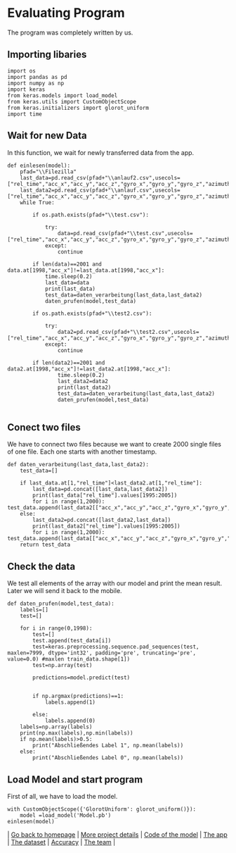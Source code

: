 # Evaluating Program
The program was completely written by us.
## Importing libaries
```
import os
import pandas as pd
import numpy as np
import keras
from keras.models import load_model
from keras.utils import CustomObjectScope
from keras.initializers import glorot_uniform
import time
```
## Wait for new Data
In this function, we wait for newly transferred data from the app. 
```
def einlesen(model):
    pfad="\\Filezilla"
    last_data=pd.read_csv(pfad+"\\anlauf2.csv",usecols=["rel_time","acc_x","acc_y","acc_z","gyro_x","gyro_y","gyro_z","azimuth","pitch","roll"])
    last_data2=pd.read_csv(pfad+"\\anlauf.csv",usecols=["rel_time","acc_x","acc_y","acc_z","gyro_x","gyro_y","gyro_z","azimuth","pitch","roll"])
    while True:
        
        if os.path.exists(pfad+"\\test.csv"):
            
            try:
                data=pd.read_csv(pfad+"\\test.csv",usecols=["rel_time","acc_x","acc_y","acc_z","gyro_x","gyro_y","gyro_z","azimuth","pitch","roll"])
            except:
                continue
            
        if len(data)==2001 and data.at[1998,"acc_x"]!=last_data.at[1998,"acc_x"]:
            time.sleep(0.2)
            last_data=data
            print(last_data)
            test_data=daten_verarbeitung(last_data,last_data2)
            daten_prufen(model,test_data)
        
        if os.path.exists(pfad+"\\test2.csv"):
            
            try:    
                data2=pd.read_csv(pfad+"\\test2.csv",usecols=["rel_time","acc_x","acc_y","acc_z","gyro_x","gyro_y","gyro_z","azimuth","pitch","roll"])
            except:
                continue
       
        if len(data2)==2001 and data2.at[1998,"acc_x"]!=last_data2.at[1998,"acc_x"]:
                time.sleep(0.2)
                last_data2=data2
                print(last_data2)
                test_data=daten_verarbeitung(last_data,last_data2)
                daten_prufen(model,test_data)
        
  ```      
## Conect two files
We have to connect two files because we want to create 2000 single files of one file. Each one starts with another timestamp.
```
def daten_verarbeitung(last_data,last_data2):
    test_data=[]
    
    if last_data.at[1,"rel_time"]<last_data2.at[1,"rel_time"]:
        last_data=pd.concat([last_data,last_data2])
        print(last_data["rel_time"].values[1995:2005])
        for i in range(1,2000):                                         test_data.append(last_data2[["acc_x","acc_y","acc_z","gyro_x","gyro_y","gyro_z","azimuth","pitch","roll"]].values[i:2000+i])
    else:
        last_data2=pd.concat([last_data2,last_data])
        print(last_data2["rel_time"].values[1995:2005])
        for i in range(1,2000):         test_data.append(last_data[["acc_x","acc_y","acc_z","gyro_x","gyro_y","gyro_z","azimuth","pitch","roll"]].values[i:2000+i])
    return test_data
   ```     

## Check the data
We test all elements of the array with our model and print the mean result. Later we will send it back to the mobile.
```
def daten_prufen(model,test_data):
    labels=[]    
    test=[]

    for i in range(0,1998):
        test=[]
        test.append(test_data[i])
        test=keras.preprocessing.sequence.pad_sequences(test, maxlen=7999, dtype='int32', padding='pre', truncating='pre', value=0.0) #maxlen train_data.shape[1])
        test=np.array(test)
  
        predictions=model.predict(test)
     
        
        if np.argmax(predictions)==1:
            labels.append(1) 
            
        else:
            labels.append(0)         
    labels=np.array(labels)
    print(np.max(labels),np.min(labels))
    if np.mean(labels)>0.5:
        print("Abschließendes Label 1", np.mean(labels))
    else:
        print("Abschließendes Label 0", np.mean(labels))
```
## Load Model and start program
First of all, we have to load the model.
```
with CustomObjectScope({'GlorotUniform': glorot_uniform()}):
    model =load_model('Model.pb') 
einlesen(model)
```


| [Go back to homepage](https://matheli.github.io/BWKI/.) | [More project details](https://matheli.github.io/BWKI/posts/More%20details.html) | [Code of the model](https://matheli.github.io/BWKI/posts/First_model.html) | [The app](https://matheli.github.io/BWKI/posts/The_app_code.html) | [The dataset](https://matheli.github.io/BWKI/posts/The_dataset.html) | [Accuracy](https://matheli.github.io/BWKI/posts/Accuracy.html) | [The team](https://matheli.github.io/BWKI/posts/The_team/The_team.html) |
